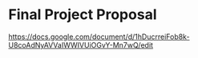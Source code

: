 # Final Project Proposal

https://docs.google.com/document/d/1hDucrreiFob8k-U8coAdNyAVVaIWWIVUiOGvY-Mn7wQ/edit
